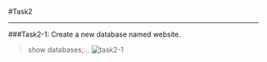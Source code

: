 #Task2
***
###Task2-1: Create a new database named website.
>show databases;...
![task2-1](https://github.com/rhwangeo/rhwangeo.github.io/assets/161855974/93a58094-dc12-45ac-ab63-752c5db45038)

